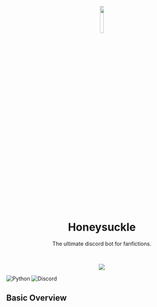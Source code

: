 <p align="center"><img width=13.5% src="https://github.com/yashprakash13/Honeysuckle/blob/master/hs_logo.png"></p>
<h1 align="center">Honeysuckle</h1>
<p align="center">The ultimate discord bot for fanfictions.</p>
&nbsp;&nbsp;&nbsp;&nbsp;&nbsp;&nbsp;&nbsp;&nbsp;&nbsp;&nbsp;&nbsp;&nbsp;&nbsp;&nbsp;&nbsp;&nbsp;&nbsp;&nbsp;&nbsp;

<p align="center"><img src="https://img.shields.io/badge/discord.py-built-orange"></p>

![Python](https://img.shields.io/badge/python-v3.6+-blue.svg)
![Discord](https://img.shields.io/badge/discord.py-built-orange)

## Basic Overview
